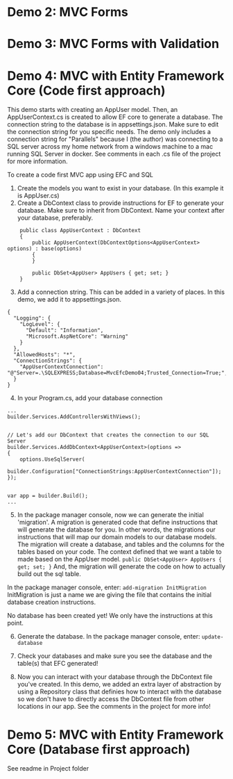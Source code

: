 # Demo 2: MVC Forms

# Demo 3: MVC Forms with Validation

# Demo 4: MVC with Entity Framework Core (Code first approach)
This demo starts with creating an AppUser model.
Then, an AppUserContext.cs is created to allow EF core to generate a database.
The connection string to the database is in appsettings.json. Make sure to edit the connection string for you specific needs. The demo only includes a connection string for "Parallels" because I (the author) was connecting to a SQL server across my home network from a windows machine to a mac running SQL Server in docker.
See comments in each .cs file of the project for more information.

To create a code first MVC app using EFC and SQL

1. Create the models you want to exist in your database. (In this example it is AppUser.cs)
2. Create a DbContext class to provide instructions for EF to generate your database. Make sure to inherit from DbContext. Name your context after your database, preferably.
```
    public class AppUserContext : DbContext
    {
        public AppUserContext(DbContextOptions<AppUserContext> options) : base(options)
        {
        }

        public DbSet<AppUser> AppUsers { get; set; }
    }
```
3. Add a connection string. This can be added in a variety of places. In this demo, we add it to appsettings.json.
```
{
  "Logging": {
    "LogLevel": {
      "Default": "Information",
      "Microsoft.AspNetCore": "Warning"
    }
  },
  "AllowedHosts": "*",
  "ConnectionStrings": {
    "AppUserContextConnection": "@"Server=.\SQLEXPRESS;Database=MvcEfcDemo04;Trusted_Connection=True;",
  }
}
```
4. In your Program.cs, add your database connection
```
...
builder.Services.AddControllersWithViews();


// Let's add our DbContext that creates the connection to our SQL Server
builder.Services.AddDbContext<AppUserContext>(options =>
{
    options.UseSqlServer(
        builder.Configuration["ConnectionStrings:AppUserContextConnection"]);
});


var app = builder.Build();
...
```
5. In the package manager console, now we can generate the initial 'migration'. A migration is generated code that define instructions that will generate the database for you.
In other words, the migrations our instructions that will map our domain models to our database models. The migration will create a database, and tables and the columns for the tables based on your code.
The context defined that we want a table to made based on the AppUser model. `public DbSet<AppUser> AppUsers { get; set; }` And, the migration will generate the code on how to actually build out the sql table.

In the package manager console, enter: `add-migration InitMigration` InitMigration is just a name we are giving the file that contains the initial database creation instructions.

No database has been created yet! We only have the instructions at this point.

6. Generate the database.
In the package manager console, enter: `update-database`

7. Check your databases and make sure you see the database and the table(s) that EFC generated!

8. Now you can interact with your database through the DbContext file you've created. In this demo, we added an extra layer of abstraction by using a Repository class that definies how to interact with the database so we don't have to directly access the DbContext file from other locations in our app. See the comments in the project for more info!

# Demo 5: MVC with Entity Framework Core (Database first approach)
See readme in Project folder